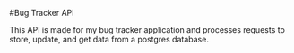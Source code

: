 #Bug Tracker API 

This API is made for my bug tracker application and processes requests to store, update, and get data from a postgres database.

